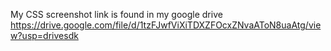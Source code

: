 My CSS screenshot link is found in my google drive
https://drive.google.com/file/d/1tzFJwfViXiTDXZFOcxZNvaAToN8uaAtg/view?usp=drivesdk
